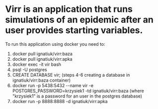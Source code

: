 # Virr is an application that runs simulations of an epidemic after an user provides starting variables.
To run this application using docker you need to:
1. docker pull ignatiuk/virr:baza
2. docker pull ignatiuk/virr:apka
3. docker exec -it vir bash
4. psql -U postgres
5. CREATE DATABASE vir;  (steps 4-6 creating a database in ignatiuk/virr:baza container)
6. docker run -p 5438:5432 --name vir -e POSTGRES_PASSWORD=krzysiek1 -td ignatiuk/virr:baza (where "krzysiek1" is a password    for an user in the postgres database)
7. docker run -p 8888:8888 -d ignatiuk/virr:apka
